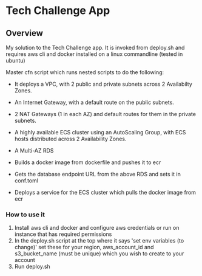 # Tech Challenge App

## Overview

My solution to the Tech Challenge app. It is invoked from deploy.sh and requires aws cli and docker installed on a linux commandline
(tested in ubuntu)

Master cfn script which runs nested scripts to do the following:

* It deploys a VPC, with 2 public and private subnets across 2 Availabilty Zones.
* An Internet Gateway, with a default route on the public subnets.
* 2 NAT Gateways (1 in each AZ) and default routes for them in the private subnets.
* A highly available ECS cluster using an AutoScaling Group, with ECS hosts distributed across 2 Availability Zones.
* A Multi-AZ RDS

* Builds a docker image from dockerfile and pushes it to ecr
* Gets the database endpoint URL from the above RDS and sets it in conf.toml
* Deploys a service for the ECS cluster which pulls the docker image from ecr

### How to use it

1. Install aws cli and docker and configure aws credentials or run on instance that has required permissions
2. In the deploy.sh script at the top where it says 'set env variables (to change)' set these for your region, aws_account_id and s3_bucket_name (must be unique) which you wish to create to your account
3. Run deploy.sh
